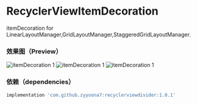 # RecyclerViewItemDecoration
itemDecoration for LinearLayoutManager,GridLayoutManager,StaggeredGridLayoutManager.

### 效果图（Preview）

![itemDecoration 1](https://github.com/zyyoona7/RecyclerViewItemDecoration/blob/master/preview/linear.gif)
![itemDecoration 1](https://github.com/zyyoona7/RecyclerViewItemDecoration/blob/master/preview/grid.gif)
![itemDecoration 1](https://github.com/zyyoona7/RecyclerViewItemDecoration/blob/master/preview/staggered_grid.gif)

### 依赖（dependencies）

```groovy
implementation 'com.github.zyyoona7:recyclerviewdivider:1.0.1'
```

